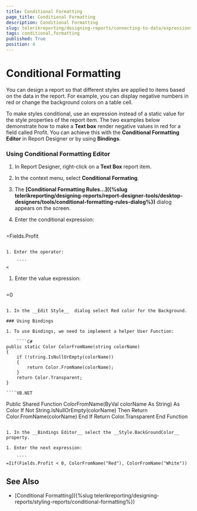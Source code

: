 ```yaml
---
title: Conditional Formatting
page_title: Conditional Formatting 
description: Conditional Formatting
slug: telerikreporting/designing-reports/connecting-to-data/expressions/using-expressions/conditional-formatting
tags: conditional,formatting
published: True
position: 4
---
```


# Conditional Formatting

You can design a report so that different styles are applied to items based on the data in the report. For example, you can display negative numbers in red or change the background colors on a table cell.             

To make styles conditional, use an expression instead of a static value for the style properties of the report item. The two examples below demonstrate how to make a __Text box__ render negative values in red for a field called Profit. You can achieve this with the __Conditional Formatting Editor__  in Report Designer or by using __Bindings__.             

### Using Conditional Formatting Editor

1. In Report Designer, right-click on a __Text Box__  report item.               

1. In the context menu, select __Conditional Formating__.               

1. The __[Conditional Formatting Rules...]({%slug telerikreporting/designing-reports/report-designer-tools/desktop-designers/tools/conditional-formatting-rules-dialog%})__  dialog appears on the screen.

1. Enter the conditional 
                            expression:

    ````
=Fields.Profit
````

1. Enter the operator:

    ````
<
````

1. Enter the value expression:

    ````
=0
````

1. In the __Edit Style__  dialog select Red color for the Background.

### Using Bindings

1. To use Bindings, we need to implement a helper User Function:
    
    ````C#
public static Color ColorFromName(string colorName)
{
	if (!string.IsNullOrEmpty(colorName))
	{
		return Color.FromName(colorName);
	}
	return Color.Transparent;
}
````
	````VB.NET
Public Shared Function ColorFromName(ByVal colorName As String) As Color
	If Not String.IsNullOrEmpty(colorName) Then
		Return Color.FromName(colorName)
	End If
	Return Color.Transparent
End Function
````

1. In the __Bindings Editor__ select the __Style.BackGroundColor__  property.

1. Enter the next expression:

    ````
=Iif(Fields.Profit < 0, ColorFromName("Red"), ColorFromName("White"))
````

## See Also

 * [Conditional Formatting]({%slug telerikreporting/designing-reports/styling-reports/conditional-formatting%})

